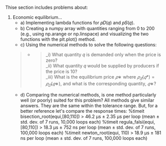 Thise section includes problems about:
1. Economic equilibrium...
   * a) Implementing lambda functions for  𝑝𝐷(𝑞) and 𝑝𝑆(𝑞).
   * b) Creating a numpy array with quantities ranging from 0 to 200 (e.g., using np.arange or np.linspace) and visualizing the two functions with the plt.plot() method.
   - c) Using the numerical methods to solve the following questions:
   > - >_i) What quantity 𝑞 is demanded only when the price is zero?  
   >   >_ii) What quantity 𝑞 would be supplied by producers if the price is 10?  
   >   >_iii) What is the equilibrium price $𝑝∗$ where $𝑝_𝑆(𝑞*) = 𝑝_𝐷(𝑞∗)$, and what is the corresponding quantity, $𝑞∗$?  
   - d) Comparing the numerical methods, is one method particularly well (or poorly) suited for this problem?
     All methods give similar answers. They are the same within the tolerance range. But, for a better reference let's compare the response times:
     %timeit bisection_root(equi,[80,110]) > 46.2 µs ± 2.35 µs per loop (mean ± std. dev. of 7 runs, 10,000 loops each)
     %timeit regula_falsi(equi, [80,110])  > 18.3 µs ± 752 ns per loop (mean ± std. dev. of 7 runs, 100,000 loops each)
     %timeit newton_root(equi, 110)        > 18.9 µs ± 181 ns per loop (mean ± std. dev. of 7 runs, 100,000 loops each)
